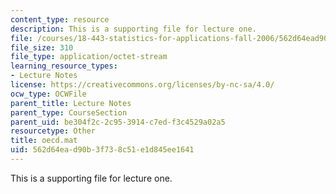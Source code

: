 ```yaml
---
content_type: resource
description: This is a supporting file for lecture one.
file: /courses/18-443-statistics-for-applications-fall-2006/562d64ead90b3f738c51e1d845ee1641_oecd.mat
file_size: 310
file_type: application/octet-stream
learning_resource_types:
- Lecture Notes
license: https://creativecommons.org/licenses/by-nc-sa/4.0/
ocw_type: OCWFile
parent_title: Lecture Notes
parent_type: CourseSection
parent_uid: be304f2c-2c95-3914-c7ed-f3c4529a02a5
resourcetype: Other
title: oecd.mat
uid: 562d64ea-d90b-3f73-8c51-e1d845ee1641
---
```

This is a supporting file for lecture one.